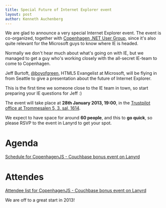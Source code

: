 ```yaml
---
title: Special Future of Internet Explorer event
layout: post
author: Kenneth Auchenberg
---
```


We are glad to announce a very special Internet Explorer event. The event is co-organized, together with [Copenhagen .NET User Group](http://cnug.dk/), since it's also quite relevant for the Microsoft guys to know where IE is headed.

Normally we don't hear much about what's going on with IE, but we managed to get a guy who's working closely with the all-secret IE-team to come to Copenhagen.

Jeff Burtoft, [@boyofgreen](https://twitter.com/boyofgreen), HTML5 Evangelist at Microsoft, will be flying in from Seattle to give a presentation about the future of Internet Explorer.

This is the first time we someone close to the IE team in town, so start preparing your IE questions for Jeff :)

The event will take place at **28th January 2013, 19:00**, in the [Trustpilot office at Trommesalen 5, 3. sal, 1614](http://findvej.dk/Trommesalen5,1614).

We expect to have space for around **60 people**, and this to **go quick**, so please RSVP to the event in Lanyrd to get your spot.

# Agenda

<!-- Add this where you want the output to appear -->
<div class="lanyrd-target-schedule">
    <a href="http://lanyrd.com/2013/copenhagenjs-2/schedule/"
        class="lanyrd-schedule">
        Schedule for CopenhagenJS - Couchbase bonus event on Lanyrd
    </a>
</div>

# Attendes

<!-- Add this where you want the output to appear -->
<div class="lanyrd-target-participants">
    <a href="http://lanyrd.com/2013/copenhagenjs-2/attendees/"
        class="lanyrd-participants">
        Attendee list for CopenhagenJS - Couchbase bonus event on Lanyrd
    </a>
</div>


We are off to a great start in 2013!


